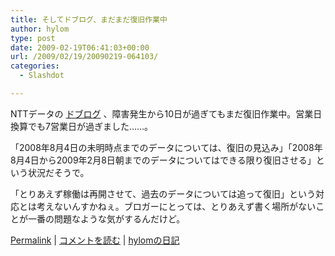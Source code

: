 ```yaml
---
title: そしてドブログ、まだまだ復旧作業中
author: hylom
type: post
date: 2009-02-19T06:41:03+00:00
url: /2009/02/19/20090219-064103/
categories:
  - Slashdot

---
```

NTTデータの   [ドブログ][1] 、障害発生から10日が過ぎてもまだ復旧作業中。営業日換算でも7営業日が過ぎました……。

「2008年8月4日の未明時点までのデータについては、復旧の見込み」「2008年8月4日から2009年2月8日朝までのデータについてはできる限り復旧させる」という状況だそうで。

「とりあえず稼働は再開させて、過去のデータについては追って復旧」という対応とは考えないんすかねぇ。ブロガーにとっては、とりあえず書く場所がないことが一番の問題なような気がするんだけど。

  [Permalink][2] |   [コメントを読む][3] |   [hylomの日記][4]

 [1]: http://www.doblog.com/
 [2]: http://slashdot.jp/~hylom/journal/467952
 [3]: http://slashdot.jp/~hylom/journal/467952#acomments
 [4]: http://slashdot.jp/~hylom/journal/